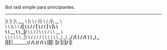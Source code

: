 Bot raid simple para principiantes.



 ___  ___  _______      ___    ___ ___    ___ ________     
|\  \|\  \|\  ___ \    |\  \  /  /|\  \  /  /|\   __  \    
\ \  \\\  \ \   __/|   \ \  \/  / | \  \/  / | \  \|\  \   
 \ \   __  \ \  \_|/__  \ \    / / \ \    / / \ \   __  \  
  \ \  \ \  \ \  \_|\ \  /     \/   /     \/   \ \  \ \  \ 
   \ \__\ \__\ \_______\/  /\   \  /  /\   \    \ \__\ \__\
    \|__|\|__|\|_______/__/ /\ __\/__/ /\ __\    \|__|\|__|
                       |__|/ \|__||__|/ \|__|              
                                                           
                                                           
                                                           
